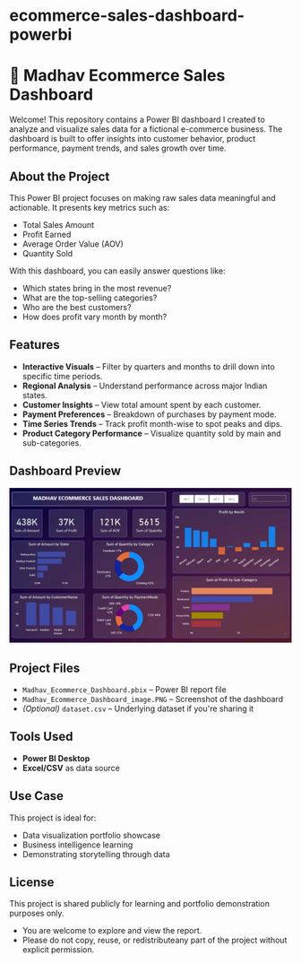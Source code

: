 # ecommerce-sales-dashboard-powerbi
# 🛒 Madhav Ecommerce Sales Dashboard
Welcome! This repository contains a Power BI dashboard I created to analyze and visualize sales data for a fictional e-commerce business. The dashboard is built to offer insights into customer behavior, product performance, payment trends, and sales growth over time.
##  About the Project
This Power BI project focuses on making raw sales data meaningful and actionable. It presents key metrics such as:

- Total Sales Amount
- Profit Earned
- Average Order Value (AOV)
- Quantity Sold

With this dashboard, you can easily answer questions like:
- Which states bring in the most revenue?
- What are the top-selling categories?
- Who are the best customers?
- How does profit vary month by month?


##  Features

- **Interactive Visuals** – Filter by quarters and months to drill down into specific time periods.
- **Regional Analysis** – Understand performance across major Indian states.
- **Customer Insights** – View total amount spent by each customer.
- **Payment Preferences** – Breakdown of purchases by payment mode.
- **Time Series Trends** – Track profit month-wise to spot peaks and dips.
- **Product Category Performance** – Visualize quantity sold by main and sub-categories.

## Dashboard Preview

![Madhav Ecommerce Sales Dashboard](Madhav_Ecommerce_Dashboard_image.PNG)


## Project Files

- `Madhav_Ecommerce_Dashboard.pbix` – Power BI report file
- `Madhav_Ecommerce_Dashboard_image.PNG` – Screenshot of the dashboard
- *(Optional)* `dataset.csv` – Underlying dataset if you're sharing it

## Tools Used

- **Power BI Desktop**
- **Excel/CSV** as data source

##  Use Case
This project is ideal for:
- Data visualization portfolio showcase
- Business intelligence learning
- Demonstrating storytelling through data
  
##  License
This project is shared publicly for learning and portfolio demonstration purposes only.
- You are welcome to explore and view the report.
- Please do not copy, reuse, or redistributeany part of the project without explicit permission.








